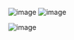 ![image](https://github.com/user-attachments/assets/f5af141b-864b-49be-afd1-acba6008430c)
![image](https://github.com/user-attachments/assets/934255e3-d8bc-4d7e-b5dd-b4c46dd0f66c)

![image](https://github.com/user-attachments/assets/1367da75-639f-4020-8891-fb297a639774)
